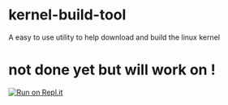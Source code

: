 # kernel-build-tool
A easy to use utility to help download and build the linux kernel 
# not done yet but will work on !
[![Run on Repl.it](https://repl.it/badge/github/z3r0n3t/kernel-build-tool)](https://repl.it/github/z3r0n3t/kernel-build-tool)